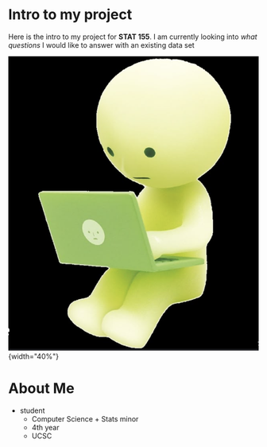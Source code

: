
# Intro to my project

Here is the intro to my project for **STAT 155**. I am currently looking into *what questions* I would like to answer with an existing data set 

![Smiski studying](smiski.png){width="40%"}

# About Me

* student
    + Computer Science + Stats minor
    + 4th year
    + UCSC 

